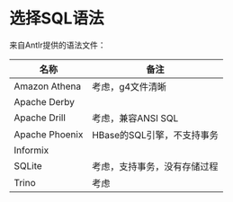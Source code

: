# 选择SQL语法

来自Antlr提供的语法文件：

| 名称             | 备注                |
|----------------|-------------------|
| Amazon Athena  | 考虑，g4文件清晰         |
| Apache Derby   |                   |
| Apache Drill   | 考虑，兼容ANSI SQL     |
| Apache Phoenix | HBase的SQL引擎，不支持事务 |
| Informix       |                   |
| SQLite         | 考虑，支持事务，没有存储过程    |
| Trino          | 考虑                |

